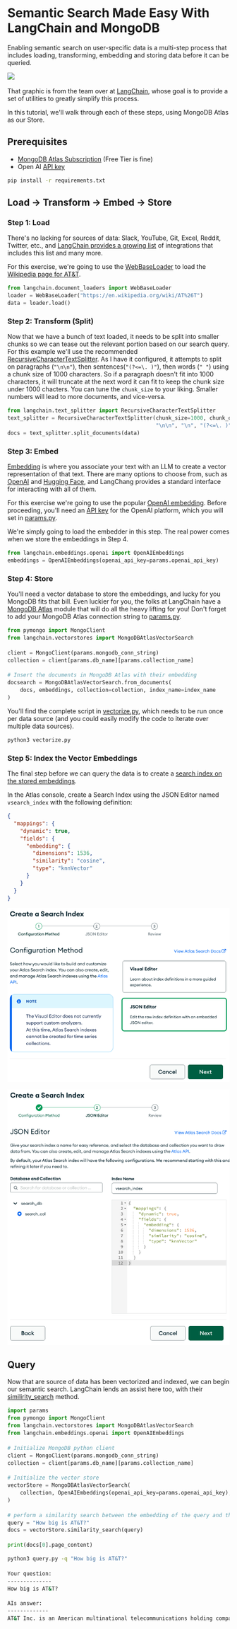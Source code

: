 
# Semantic Search Made Easy With LangChain and MongoDB

Enabling semantic search on user-specific data is a multi-step process that includes loading, transforming, embedding and storing data before it can be queried. 

![](https://python.langchain.com/assets/images/data_connection-c42d68c3d092b85f50d08d4cc171fc25.jpg)

That graphic is from the team over at [LangChain](https://python.langchain.com/docs/modules/data_connection/), whose goal is to provide a set of utilities to greatly simplify this process. 

In this tutorial, we'll walk through each of these steps, using MongoDB Atlas as our Store.

## Prerequisites
* [MongoDB Atlas Subscription](https://cloud.mongodb.com/) (Free Tier is fine)
* Open AI [API key](https://platform.openai.com/account/api-keys)
```zsh
pip install -r requirements.txt
```

## Load -> Transform -> Embed -> Store 
### Step 1: Load
There's no lacking for sources of data: Slack, YouTube, Git, Excel, Reddit, Twitter, etc., and [LangChain provides a growing list](https://python.langchain.com/docs/modules/data_connection/document_loaders/) of integrations that includes this list and many more.

For this exercise, we're going to use the [WebBaseLoader](https://python.langchain.com/docs/modules/data_connection/document_loaders/integrations/web_base) to load the [Wikipedia page for AT&T](https://en.wikipedia.org/wiki/AT%26T). 

```python
from langchain.document_loaders import WebBaseLoader
loader = WebBaseLoader("https://en.wikipedia.org/wiki/AT%26T")
data = loader.load()
```

 ### Step 2: Transform (Split)
 Now that we have a bunch of text loaded, it needs to be split into smaller chunks so we can tease out the relevant portion based on our search query. For this example we'll use the recommended [RecursiveCharacterTextSplitter](https://python.langchain.com/docs/modules/data_connection/document_transformers/text_splitters/recursive_text_splitter). As I have it configured, it attempts to split on paragraphs (`"\n\n"`), then sentences(`"(?<=\. )"`), then words (`" "`) using a chunk size of 1000 characters. So if a paragraph doesn't fit into 1000 characters, it will truncate at the next word it can fit to keep the chunk size under 1000 chacters. You can tune the `chunk_size` to your liking. Smaller numbers will lead to more documents, and vice-versa.

```python
from langchain.text_splitter import RecursiveCharacterTextSplitter
text_splitter = RecursiveCharacterTextSplitter(chunk_size=1000, chunk_overlap=0, separators=[
                                               "\n\n", "\n", "(?<=\. )", " "], length_function=len)
docs = text_splitter.split_documents(data)
```

### Step 3: Embed
[Embedding](https://python.langchain.com/docs/modules/data_connection/text_embedding/) is where you associate your text with an LLM to create a vector representation of that text. There are many options to choose from, such as [OpenAI](https://openai.com/}) and [Hugging Face](https://huggingface.co/), and LangChang provides a standard interface for interacting with all of them. 

For this exercise we're going to use the popular [OpenAI embedding](https://python.langchain.com/docs/modules/data_connection/text_embedding/integrations/openai). Before proceeding, you'll need an [API key](https://platform.openai.com/account/api-keys) for the OpenAI platform, which you will set in [params.py](params.py).

We're simply going to load the embedder in this step. The real power comes when we store the embeddings in Step 4. 

```python
from langchain.embeddings.openai import OpenAIEmbeddings
embeddings = OpenAIEmbeddings(openai_api_key=params.openai_api_key)
```

### Step 4: Store
You'll need a vector database to store the embeddings, and lucky for you MongoDB fits that bill. Even luckier for you, the folks at LangChain have a [MongoDB Atlas](https://python.langchain.com/docs/modules/data_connection/vectorstores/integrations/mongodb_atlas) module that will do all the heavy lifting for you! Don't forget to add your MongoDB Atlas connection string to [params.py](params.py).

```python
from pymongo import MongoClient
from langchain.vectorstores import MongoDBAtlasVectorSearch

client = MongoClient(params.mongodb_conn_string)
collection = client[params.db_name][params.collection_name]

# Insert the documents in MongoDB Atlas with their embedding
docsearch = MongoDBAtlasVectorSearch.from_documents(
    docs, embeddings, collection=collection, index_name=index_name
)
```

You'll find the complete script in [vectorize.py](vectorize.py), which needs to be run once per data source (and you could easily modify the code to iterate over multiple data sources).

```zsh
python3 vectorize.py
```

### Step 5: Index the Vector Embeddings
The final step before we can query the data is to create a [search index on the stored embeddings](https://www.mongodb.com/docs/atlas/atlas-search/field-types/knn-vector/). 

In the Atlas console, create a Search Index using the JSON Editor named `vsearch_index` with the following definition: 
```JSON
{
  "mappings": {
    "dynamic": true,
    "fields": {
      "embedding": {
        "dimensions": 1536,
        "similarity": "cosine",
        "type": "knnVector"
      }
    }
  }
}
```

![](./images/create-search-index.png)

![](./images/create-search-index2.png)


## Query 
Now that are source of data has been vectorized and indexed, we can begin our semantic search. LangChain lends an assist here too, with their [similirity_search](https://api.python.langchain.com/en/latest/vectorstores/langchain.vectorstores.mongodb_atlas.MongoDBAtlasVectorSearch.html?highlight=atlas#langchain.vectorstores.mongodb_atlas.MongoDBAtlasVectorSearch.similarity_search) method.  

```python
import params
from pymongo import MongoClient
from langchain.vectorstores import MongoDBAtlasVectorSearch
from langchain.embeddings.openai import OpenAIEmbeddings

# Initialize MongoDB python client
client = MongoClient(params.mongodb_conn_string)
collection = client[params.db_name][params.collection_name]

# Initialize the vector store
vectorStore = MongoDBAtlasVectorSearch(
    collection, OpenAIEmbeddings(openai_api_key=params.openai_api_key), index_name=params.index_name
)

# perform a similarity search between the embedding of the query and the embeddings of the documents
query = "How big is AT&T?"
docs = vectorStore.similarity_search(query)

print(docs[0].page_content)
```

```zsh
python3 query.py -q "How big is AT&T?"

Your question:
--------------
How big is AT&T?

AIs answer:
-------------
AT&T Inc. is an American multinational telecommunications holding company headquartered at Whitacre Tower in Downtown Dallas, Texas.[5] It is the world's third-largest telecommunications company by revenue and the third-largest provider of mobile telephone services in the U.S.[6][7] As of 2023[update], AT&T was ranked 13th on the Fortune 500 rankings of the largest United States corporations, with revenues of $120.7 billion.[8]
```